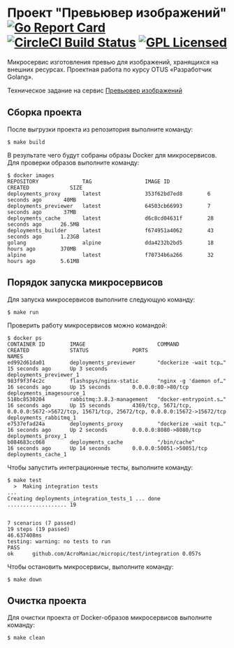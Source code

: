 # Проект "Превьювер изображений" [![Go Report Card](https://goreportcard.com/badge/github.com/AcroManiac/micropic)](https://goreportcard.com/report/github.com/AcroManiac/micropic) [![CircleCI Build Status](https://circleci.com/gh/AcroManiac/micropic.svg?style=shield)](https://circleci.com/gh/AcroManiac/micropic) [![GPL Licensed](https://img.shields.io/badge/license-GPL-green.svg)](https://raw.githubusercontent.com/AcroManiac/micropic/master/LICENSE)
Микросервис изготовления превью для изображений, хранящихся на внешних ресурсах. Проектная работа по курсу OTUS «Разработчик Golang».

Техническое задание на сервис [Превьювер изображений](https://github.com/OtusGolang/final_project/blob/master/03-image-previewer.md)

## Сборка проекта
После выгрузки проекта из репозитория выполните команду:

    $ make build

В результате чего будут собраны образы Docker для микросервисов. Для проверки образов выполните команду:

    $ docker images
    REPOSITORY              TAG                 IMAGE ID            CREATED             SIZE
    deployments_proxy       latest              353f62bd7ed8        6 seconds ago       40MB
    deployments_previewer   latest              64503cb66993        7 seconds ago       37MB
    deployments_cache       latest              d6c8cd04631f        28 seconds ago      26.5MB
    deployments_builder     latest              f674951a4062        43 seconds ago      1.23GB
    golang                  alpine              dda4232b2bd5        18 hours ago        370MB
    alpine                  latest              f70734b6a266        32 hours ago        5.61MB

## Порядок запуска микросервисов
Для запуска микросервисов выполните следующую команду:

    $ make run

Проверить работу микросервисов можно командой:

    $ docker ps
    CONTAINER ID        IMAGE                       COMMAND                  CREATED             STATUS              PORTS                                                                                        NAMES
    ed992d61da01        deployments_previewer       "dockerize -wait tcp…"   15 seconds ago      Up 3 seconds                                                                                                     deployments_previewer_1
    983f9f3f4c2c        flashspys/nginx-static      "nginx -g 'daemon of…"   16 seconds ago      Up 15 seconds       0.0.0.0:80->80/tcp                                                                           deployments_imagesource_1
    518bc8530204        rabbitmq:3.8.3-management   "docker-entrypoint.s…"   16 seconds ago      Up 15 seconds       4369/tcp, 5671/tcp, 0.0.0.0:5672->5672/tcp, 15671/tcp, 25672/tcp, 0.0.0.0:15672->15672/tcp   deployments_rabbitmq_1
    e7537efad24a        deployments_proxy           "dockerize -wait tcp…"   16 seconds ago      Up 2 seconds        0.0.0.0:8080->8080/tcp                                                                       deployments_proxy_1
    b084683cc068        deployments_cache           "/bin/cache"             16 seconds ago      Up 14 seconds       0.0.0.0:50051->50051/tcp                                                                     deployments_cache_1
    
Чтобы запустить интеграционные тесты, выполните команду:

    $ make test
      >  Making integration tests
    ...
    Creating deployments_integration_tests_1 ... done
    ................... 19
    
    
    7 scenarios (7 passed)
    19 steps (19 passed)
    46.637408ms
    testing: warning: no tests to run
    PASS
    ok  	github.com/AcroManiac/micropic/test/integration	0.057s

Чтобы остановить микросервисы, выполните команду:
    
    $ make down

## Очистка проекта
Для очистки проекта от Docker-образов микросервисов выполните команду:

    $ make clean
